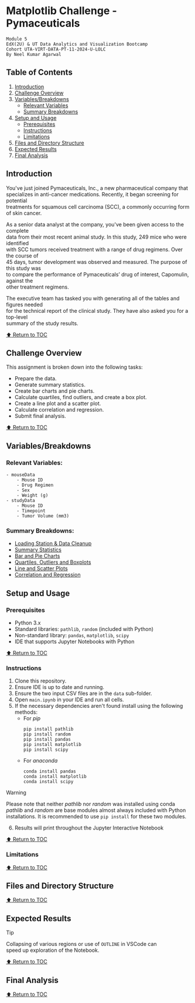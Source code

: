# Matplotlib Challenge - Pymaceuticals
`Module 5`  
`EdX(2U) & UT Data Analytics and Visualization Bootcamp`  
`Cohort UTA-VIRT-DATA-PT-11-2024-U-LOLC`  
`By Neel Kumar Agarwal`  

## Table of Contents  
1. [Introduction](#introduction)  
2. [Challenge Overview](#challenge-overview)  
3. [Variables/Breakdowns](#variablesbreakdowns)
    - [Relevant Variables](#relevant-variables)
    - [Summary Breakdowns](#summary-breakdowns)
3. [Setup and Usage](#setup-and-usage)  
    - [Prerequisites](#prerequisites)  
    - [Instructions](#instructions)  
    - [Limitations](#limitations)  
4. [Files and Directory Structure](#files-and-directory-structure)  
5. [Expected Results](#expected-results)  
6. [Final Analysis](#final-analysis)  


## Introduction  
You've just joined Pymaceuticals, Inc., a new pharmaceutical company that  
specializes in anti-cancer medications. Recently, it began screening for potential  
treatments for squamous cell carcinoma (SCC), a commonly occurring form of skin cancer.  

As a senior data analyst at the company, you've been given access to the complete  
data from their most recent animal study. In this study, 249 mice who were identified  
with SCC tumors received treatment with a range of drug regimens. Over the course of  
45 days, tumor development was observed and measured. The purpose of this study was  
to compare the performance of Pymaceuticals’ drug of interest, Capomulin, against the  
other treatment regimens.  

The executive team has tasked you with generating all of the tables and figures needed  
for the technical report of the clinical study. They have also asked you for a top-level  
summary of the study results.  

[:arrow_up: Return to TOC](#table-of-contents)  


## Challenge Overview  
This assignment is broken down into the following tasks:  
- Prepare the data.  
- Generate summary statistics.  
- Create bar charts and pie charts.  
- Calculate quartiles, find outliers, and create a box plot.  
- Create a line plot and a scatter plot.  
- Calculate correlation and regression.  
- Submit final analysis.  

[:arrow_up: Return to TOC](#table-of-contents)  


## Variables/Breakdowns  
### Relevant Variables:  
```
- mouseData  
    - Mouse ID  
    - Drug Regimen  
    - Sex  
    - Weight (g)
- studyData  
    - Mouse ID  
    - Timepoint  
    - Tumor Volume (mm3)  
```  
### Summary Breakdowns:  
- [Loading Station & Data Cleanup](main.ipynb/#loading-station--data-cleanup)  
- [Summary Statistics]()  
- [Bar and Pie Charts]()  
- [Quartiles, Outliers and Boxplots]()  
- [Line and Scatter Plots]()  
- [Correlation and Regression]()  

## Setup and Usage  
### Prerequisites  
- Python 3.x  
- Standard libraries: `pathlib`, `random` (included with Python)  
- Non-standard library: `pandas`, `matplotlib`, `scipy`  
- IDE that supports Jupyter Notebooks with Python  

[:arrow_up: Return to TOC](#table-of-contents)  

### Instructions  
1. Clone this repository.  
2. Ensure IDE is up to date and running.  
3. Ensure the two input CSV files are in the `data` sub-folder.  
4. Open `main.ipynb` in your IDE and run all cells.  
5. If the necessary dependencies aren't found install using the following methods:  
    - For *pip*  
        ```  
        pip install pathlib  
        pip install random  
        pip install pandas  
        pip install matplotlib  
        pip install scipy  
        ```  
    - For *anaconda*  
        ```  
        conda install pandas  
        conda install matplotlib  
        conda install scipy  
        ```  
> [!WARNING]  
> Please note that neither *pathlib* nor *random* was installed using conda  
> *pathlib* and *random* are base modules almost always included with Python  
> installations. It is recommended to use `pip install` for these two modules.  
6. Results will print throughout the Jupyter Interactive Notebook  
<!-- 7. Results are then exported in .png format in new `snapshots` directory   -->

[:arrow_up: Return to TOC](#table-of-contents)  


### Limitations  


[:arrow_up: Return to TOC](#table-of-contents)  


## Files and Directory Structure  


[:arrow_up: Return to TOC](#table-of-contents)  

## Expected Results  

> [!TIP]  
> Collapsing of various regions or use of `OUTLINE` in VSCode can  
> speed up exploration of the Notebook.  

[:arrow_up: Return to TOC](#table-of-contents)  

## Final Analysis  


[:arrow_up: Return to TOC](#table-of-contents)  